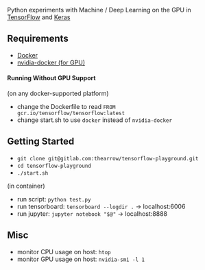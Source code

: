 Python experiments with Machine / Deep Learning on the GPU in [TensorFlow](https://www.tensorflow.org/) and [Keras](https://keras.io/)


## Requirements

- [Docker](https://docs.docker.com/engine/installation/)
- [nvidia-docker (for GPU)](https://github.com/NVIDIA/nvidia-docker)


#### Running Without GPU Support
(on any docker-supported platform)

- change the Dockerfile to read `FROM gcr.io/tensorflow/tensorflow:latest`
- change start.sh to use `docker` instead of `nvidia-docker`



## Getting Started

- `git clone git@gitlab.com:thearrow/tensorflow-playground.git`
- `cd tensorflow-playground`
- `./start.sh`

(in container)
- run script: `python test.py`
- run tensorboard: `tensorboard --logdir .` -> localhost:6006
- run jupyter: `jupyter notebook "$@"` -> localhost:8888



## Misc
- monitor CPU usage on host: `htop`
- monitor GPU usage on host: `nvidia-smi -l 1`